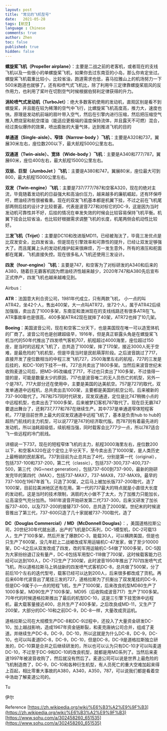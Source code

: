 ```yaml
---
layout: post
title: "常见的飞机型号"
date:   2021-05-28
tags: [航空]
language : Chinese
comments: true
author: Zhen
toc: false
published: true
hidden: false
---
```

**螺旋桨飞机（Propeller airplane）**：主要是二战之前的老客机，或者现在的支线飞机以及一些很小的单螺旋桨飞机，如果你去过东南亚的小岛，那么你肯定坐过。螺旋桨飞机载重比较小，比较省油，跑道需求也低，喜马拉雅山上的机场努力一下500米跑道也就够了。还有和喷气式飞机比，除了利用牛三定律靠螺旋桨扇风的反作用力，也利用了桨叶在切割空气时候根据伯努利定律获得的升力。

**涡轮喷气式发动机（TurboJet）**：绝大多数客机使用的发动机，直观区别是看不到螺旋桨，并且能在较为稀薄的空气中飞行，比螺旋桨飞机高度高，推力大，速度也快。原理是发动机前端的扇叶带入空气，然后在引擎内进行压缩，然后把压缩空气推入燃烧室和航空煤油（能适应更极端的温度保持流体，并且露天不可燃）混合，经过类似爆炸的效果，喷出膨胀的大量气体，达到推进飞机的目的

**单通道（Single-aisle）、窄体（Narrow-body ）飞机**：主要是A320和737。翼展30米左右，座位数200以下，最大航程5000公里左右。

**双通道（Twin-aisle）、宽体（Wide-body ）飞机**：主要是A340和777/787。翼展60米，座位400左右，最大航程15000公里左右。

**双层、巨型（JumboJet ）飞机**：主要是A380和747。翼展80米，座位最大可到800，最大航程15000公里左右。

**双发（Twin-engine）飞机**：主要是737/777/787和空客A320，现在的绝对主流，毕竟随着发动机的日益强大和高油价压力，越来越多的廉航崛起，还有环保呼吁，燃油经济性很被看重。现在的双发飞机基本都是机翼下挂，不过之前在飞机尾部两侧后挂的设计才比较普遍，代表是波音727和对标它的DC-9，这是因为当时发动机可靠性并不好，后挂的情况在单发失效的时候会比较容易保持飞机平衡。机翼下挂会比较省油，也比较好根据需求调整飞机的长度，机尾两侧会机动性比较好。

**三发飞机（Trijet）**：主要是DC10和改进版MD11，已经被淘汰了，毕竟三发优点是比双发安全，比四发省油，但是现在引擎效率和可靠性的提升，已经让双发足够强大了。而且尾翼上头的发动机维护起来很麻烦，万一发生意外，所有的液压和舵面都在尾翼，飞机直接失控。现在很多私人飞机还使用三发设计。

**四发（four-engine）飞机**：主要是747，和空客为了对标研发的A340和后来的A380，随着巨无霸客机因为燃油经济性越来越少，2020年747和A380先后宣布正式停产，四发飞机也越来越难见到。 

Airbus：

**ATR**：法国意大利合资公司，1981年代成立，只有两款飞机， 小一点的叫ATR42，坐42个人，售出400架，大一点叫ATR72，坐72个人，属于ATR42后续加强版，卖出去了1000多架，东南亚和澳洲现在的支线线路还有很多ATR在飞。ATR事故率也是很高，400多架ATR42现在就摔了40架，ATR72也摔了10几架。

 **Boeing**：美国波音公司，现在和空客二分天下，也是美国现在唯一可以造宽体机的厂商了。波音公司也是创建超级早，1916年，但是真正崭露头角是在螺旋桨飞机当代的50年代推出了四发喷气客机707，航程超过4000海里，座位超过150座，是当时的远程大飞机了，总共造了1000架，摔了170架，接近3000人死于空难，是最危险的飞机机型，但是毕竟当时是民航萌芽阶段。之后波音跳过了717，直接开发了座位数相当的中程三发飞机727，2500海里左右的航程，727的三发是后挂的，和DC-10的下挂不一样。727总共卖出了1800多架。当然后来波音世纪末收购麦道公司后，把MD-95改编成了717，不过也只卖出了100多架，不过值得一提的是，可能是数量太少的原因，717也是波音唯二的无人员伤亡的机型，另外一个是787。717大部分还在使用中，主要是美国的达美航空。757是727的取代，双发单通道中远程机，总共卖出去1000架，主要都是美国的航空公司。后来被新的737-900取代了。767和757同时代研发，双发双通道，定位是比747稍微小点的中远程机型，也卖出去了1000多架，后来被梦幻客机787取代了。现在巨无霸747要退出舞台了，还剩737,777和787在继续生产。其中737是单通道窄体短程客机，777是目前世界上最大的双发双通道中远程飞机了，基本是负责hub to hub的超热门航线的主力机型，可以说777是747的经济取代版。而787则有着最先进的发动机，所以油耗超级低，续航相当强，同时载客会比777少一点，所以787适合飞一些远程的冷门航线。

详细说一下737。现在的短程窄体飞机的主力，航程3000海里左右，座位数200以下，和空客A320在这个定位上平分天下，至今卖出去了10000架，是人类历史上最畅销的民航客机。737到目前为止总共出了4代，分别是第一代（original），包括737-100和737-200，第二代（classic），包括737-300,737-400,737-500，第三代（NG=next generation），包括737-600到737-900，最新的刚研发完毕的第四代（MAX），包括737-MAX7，737-MAX8，737-MAX9。最早的737-100在1967年首飞，只造了30架，之后马上被加长版737-200取代，造了1000架，目前拉美洲地区还有在用。第一代的737最大的特点就是小直径大长度的发动机，这是当时的技术限制，涡扇的大小做不了太大，为了加推力只能加长，让高温空气充分加热。1981年波音开始研发第二代737-300，后来又研发了加长版737-400，以及737-200的接替737-500，总共造了2000架。世纪末的时候波音推出了第三代，737-600只造了几十家就被737-700取代，造了


**DC（Douglas Commercial）/ MD（McDonnell Douglas）**：，美国道格拉斯公司，20世纪30年代就出道，出产的飞机是DC系列，DC-1模型机，DC-2可载13人，生产了100多架，然后开发了爆款DC-3，能载30人，可以横跨美国，但是也只生产了600架，没几年赶上二战被改成军用运输机C-47发家，做了至少10000架，DC-4之后从双发改成了四发，改的军用运输机C-54做了1000多架，DC-5因为大家纷纷退订没有量产，DC-6包括军用型C-118做了700架，这时候载客能力已经可以达到100人，DC-7只生产了300架，此时波音1950年推出了707四发喷气式飞机，所以道格拉斯马上转战新的四发喷气式客机DC-8，总共做了500架，分了前后10个左右的迭代型号，载客已经可以达到200人，后来很多都改成了货机。再后来60年代波音出了尾挂三发的727，道格拉斯为了抗衡出了双发尾挂的DC-9，但是DC-9属于小一点的短程飞机，生产了1000架，后来改良机型MD80生产了1000多架，MD90生产了100多架，MD95（后收购成波音717）生产了100多架。70年代的时候道格拉斯推出了最后的机型DC-10，这是三引擎下挂宽体中远程机，最大载客量接近400，总共生产了400多架，之后改良成MD-11，又生产了200架，大部分的DC-10和之前DC-9，DC-8一样，大量改成货运机。

道格拉斯公司在大规模生产DC-8和DC-9过程中，还投入了大量资金研发DC-10，加上越战影响，造成1967年资金链断裂，和麦克唐纳公司合并，组成了麦道。并继续生产DC-8，DC-9，DC-10，所以这就是为什么DC-8，DC-9，DC-10，也可以叫麦道DC-8，DC-9，DC-10，但是DC-8，DC-9是道格拉斯独立研发的，DC-10算是合并之后继续研发的，所以也可以认为只有DC-10才可以叫麦道DC-10，不过至于DC-9和DC-10的改良机型，就都是用MD系列了。当然后来麦道1997年被波音收购了，然后就没有然后了。麦道公司可以说是世界上最危险的飞机制造商了，DC-9，DC-10和各种衍生机型，有人员死亡的重大空难加起来得上百起，相比零重大事故的A380，A340，A350，787，可以说我们都是看着空中浩劫了解麦道公司的。
 
Tu

伊尔

Reference
[https://zh.wikipedia.org/wiki/%E6%B3%A2%E9%9F%B3](https://zh.wikipedia.org/wiki/%E6%B3%A2%E9%9F%B3)
[https://www.sohu.com/a/302458260_651535](https://www.sohu.com/a/302458260_651535)


<!--stackedit_data:
eyJoaXN0b3J5IjpbMTgxMDQ5OTQ4OSwxNTY4OTU5MDU0LC0zOD
c4NjA2Niw5MDI0NjgwMzUsMTc1ODIxODcxOCwtNDUwNjYwMzEx
LDEyNzQzMzYxMTcsNTA4MTg3ODQyLDE5Njc2NjMzNTUsMzkyMz
IwNzg4LDk5NTAzNjQxOCwtNjc3NDk5NTI2LC0xMjgzOTE5MTkw
LDM2Njg1NzEyLDExOTY5OTYyNjYsMTQ2MzQzODI1MiwtMjE0NT
Y1OTc2NywxNjkzMTE4MjI1LDI3MjI5OTQwMCwxNDE4NDc2MDQ4
XX0=
-->